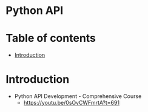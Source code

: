 # Python API

# Table of contents

- [Introduction](#Introduction)

# Introduction

- Python API Development - Comprehensive Course
    - https://youtu.be/0sOvCWFmrtA?t=691